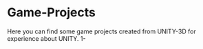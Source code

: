 # Game-Projects

Here you can find some game projects created from UNITY-3D for experience about UNITY.
1-
